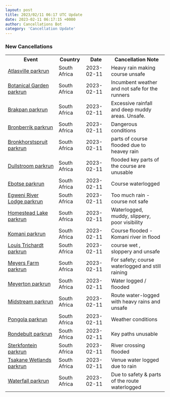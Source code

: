 ```yaml
---
layout: post
title: 2023/02/11 06:17 UTC Update
date: 2023-02-11 06:17:15 +0000
author: Cancellations Bot
category: 'Cancellation Update'
---
```


<h3>New Cancellations</h3>
<div class='hscrollable'>
<table style='width: 100%'>
    <tr>
        <th>Event</th>
        <th>Country</th>
        <th>Date</th>
        <th>Cancellation Note</th>
    </tr>
    <tr>
        <td><a href="https://www.parkrun.co.za/atlasville">Atlasville parkrun</a></td>
        <td>South Africa</td>
        <td>2023-02-11</td>
        <td>Heavy rain making course unsafe</td>
    </tr>
    <tr>
        <td><a href="https://www.parkrun.co.za/botanicalgarden">Botanical Garden parkrun</a></td>
        <td>South Africa</td>
        <td>2023-02-11</td>
        <td>Incumbent weather and not safe for the runners</td>
    </tr>
    <tr>
        <td><a href="https://www.parkrun.co.za/brakpan">Brakpan parkrun</a></td>
        <td>South Africa</td>
        <td>2023-02-11</td>
        <td>Excessive rainfall and deep muddy areas. Unsafe.</td>
    </tr>
    <tr>
        <td><a href="https://www.parkrun.co.za/bronberrik">Bronberrik parkrun</a></td>
        <td>South Africa</td>
        <td>2023-02-11</td>
        <td>Dangerous conditions</td>
    </tr>
    <tr>
        <td><a href="https://www.parkrun.co.za/bronkhorstspruit">Bronkhorstspruit parkrun</a></td>
        <td>South Africa</td>
        <td>2023-02-11</td>
        <td>parts of course flooded due to heavey rain</td>
    </tr>
    <tr>
        <td><a href="https://www.parkrun.co.za/dullstroom">Dullstroom parkrun</a></td>
        <td>South Africa</td>
        <td>2023-02-11</td>
        <td>flooded key parts of the course are unusable</td>
    </tr>
    <tr>
        <td><a href="https://www.parkrun.co.za/ebotse">Ebotse parkrun</a></td>
        <td>South Africa</td>
        <td>2023-02-11</td>
        <td>Course waterlogged</td>
    </tr>
    <tr>
        <td><a href="https://www.parkrun.co.za/egweniriverlodge">Egweni River Lodge parkrun</a></td>
        <td>South Africa</td>
        <td>2023-02-11</td>
        <td>Too much rain - course not safe</td>
    </tr>
    <tr>
        <td><a href="https://www.parkrun.co.za/homesteadlake">Homestead Lake parkrun</a></td>
        <td>South Africa</td>
        <td>2023-02-11</td>
        <td>Waterlogged, muddy, slippery, poor visibility</td>
    </tr>
    <tr>
        <td><a href="https://www.parkrun.co.za/komani">Komani parkrun</a></td>
        <td>South Africa</td>
        <td>2023-02-11</td>
        <td>Course flooded - Komani river in flood</td>
    </tr>
    <tr>
        <td><a href="https://www.parkrun.co.za/louistrichardt">Louis Trichardt parkrun</a></td>
        <td>South Africa</td>
        <td>2023-02-11</td>
        <td>course wet , sloppery and unsafe</td>
    </tr>
    <tr>
        <td><a href="https://www.parkrun.co.za/meyersfarm">Meyers Farm parkrun</a></td>
        <td>South Africa</td>
        <td>2023-02-11</td>
        <td>For safety; course waterlogged and still raining</td>
    </tr>
    <tr>
        <td><a href="https://www.parkrun.co.za/meyerton">Meyerton parkrun</a></td>
        <td>South Africa</td>
        <td>2023-02-11</td>
        <td>Water logged /  flooded</td>
    </tr>
    <tr>
        <td><a href="https://www.parkrun.co.za/midstream">Midstream parkrun</a></td>
        <td>South Africa</td>
        <td>2023-02-11</td>
        <td>Route water-logged with heavy rains and unsafe</td>
    </tr>
    <tr>
        <td><a href="https://www.parkrun.co.za/pongola">Pongola parkrun</a></td>
        <td>South Africa</td>
        <td>2023-02-11</td>
        <td>Weather conditions</td>
    </tr>
    <tr>
        <td><a href="https://www.parkrun.co.za/rondebult">Rondebult parkrun</a></td>
        <td>South Africa</td>
        <td>2023-02-11</td>
        <td>Key paths unusable</td>
    </tr>
    <tr>
        <td><a href="https://www.parkrun.co.za/sterkfontein">Sterkfontein parkrun</a></td>
        <td>South Africa</td>
        <td>2023-02-11</td>
        <td>River crossing flooded</td>
    </tr>
    <tr>
        <td><a href="https://www.parkrun.co.za/tsakanewetlands">Tsakane Wetlands parkrun</a></td>
        <td>South Africa</td>
        <td>2023-02-11</td>
        <td>Venue water logged due to rain</td>
    </tr>
    <tr>
        <td><a href="https://www.parkrun.co.za/waterfall">Waterfall parkrun</a></td>
        <td>South Africa</td>
        <td>2023-02-11</td>
        <td>Due to safety & parts of the route waterlogged</td>
    </tr>
</table>
</div>

